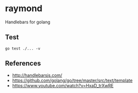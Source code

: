 # raymond

Handlebars for golang

## Test

    go test ./... -v

## References

  - <http://handlebarsjs.com/>
  - <https://github.com/golang/go/tree/master/src/text/template>
  - <https://www.youtube.com/watch?v=HxaD_trXwRE>
